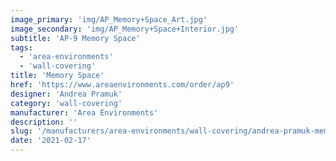 ```yaml
---
image_primary: 'img/AP_Memory+Space_Art.jpg'
image_secondary: 'img/AP_Memory+Space+Interior.jpg'
subtitle: 'AP-9 Memory Space'
tags:
  - 'area-environments'
  - 'wall-covering'
title: 'Memory Space'
href: 'https://www.areaenvironments.com/order/ap9'
designer: 'Andrea Pramuk'
category: 'wall-covering'
manufacturer: 'Area Environments'
description: ''
slug: '/manufacturers/area-environments/wall-covering/andrea-pramuk-memory-space'
date: '2021-02-17'
---
```

